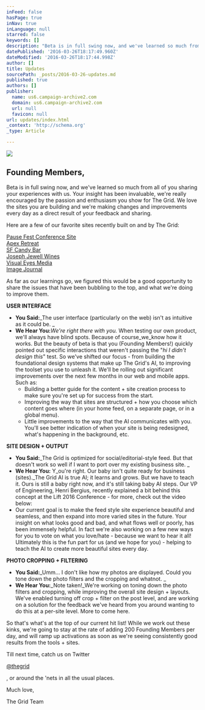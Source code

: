 ```yaml
---
inFeed: false
hasPage: true
inNav: true
inLanguage: null
starred: false
keywords: []
description: "Beta is in full swing now, and we've learned so much from all of you sharing your experiences with us. Your insight has been invaluable, we’re really encouraged by the passion and enthusiasm you show for The Grid. We love the sites you are building and we're making changes and improvements every day as a direct result of your feedback and sharing."
datePublished: '2016-03-26T18:17:49.960Z'
dateModified: '2016-03-26T18:17:44.998Z'
author: []
title: Updates
sourcePath: _posts/2016-03-26-updates.md
published: true
authors: []
publisher:
  name: us6.campaign-archive2.com
  domain: us6.campaign-archive2.com
  url: null
  favicon: null
url: updates/index.html
_context: 'http://schema.org'
_type: Article

---
```

![](https://s3-us-west-2.amazonaws.com/the-grid-img/p/cbe7557f0b45f2c4e3a95bcbd8f594d18a7d1fd7.png)

## Founding Members,

Beta is in full swing now, and we've learned so much from all of you sharing your experiences with us. Your insight has been invaluable, we're really encouraged by the passion and enthusiasm you show for The Grid. We love the sites you are building and we're making changes and improvements every day as a direct result of your feedback and sharing.

Here are a few of our favorite sites recently built on and by The Grid: 

[Pause Fest Conference Site][0]  
[Apex Retreat][1]  
[SF Candy Bar][2]  
[Joseph Jewell Wines][3]  
[Visual Eyes Media][4]  
[Image Journal][5]

As far as our learnings go, we figured this would be a good opportunity to share the issues that have been bubbling to the top, and what we're doing to improve them.

**USER INTERFACE**

* **You Said:**_The user interface (particularly on the web) isn't as intuitive as it could be. _
* **We Hear You:**_We're right there with you._ When testing our own product, we'll always have blind spots. Because of course_we_know how it works. But the beauty of beta is that you (Founding Members!) quickly pointed out specific interactions that weren't passing the "_hi I didn't design this_" test. So we've shifted our focus - from building the foundational design systems that make up The Grid's AI, to improving the toolset you use to unleash it. We'll be rolling out significant improvements over the next few months in our web and mobile apps. Such as:  
  * Building a better guide for the content + site creation process to make sure you're set up for success from the start. 
  * Improving the way that sites are structured + how you choose which content goes where (in your home feed, on a separate page, or in a global menu).
  * Little improvements to the way that the AI communicates with you. You'll see better indication of when your site is being redesigned, what's happening in the background, etc. 

**SITE DESIGN + OUTPUT**

* **You Said:**_The Grid is optimized for social/editorial-style feed. But that doesn't work so well if I want to port over my existing business site. _
* **We Hear You:** Y_ou're right.  Our baby isn't quite ready for business (sites)._The Grid AI is true AI; it learns and grows. But we have to teach it. Ours is still a baby right now, and it's still taking baby AI steps. Our VP of Engineering, Henri Bergius, recently explained a bit behind this concept at the Lift 2016 Conference - for more, check out the video below:
* Our current goal is to make the feed style site experience beautiful and seamless, and then expand into more varied sites in the future. Your insight on what looks good and bad, and what flows well or poorly, has been immensely helpful. In fact we're also working on a few new ways for you to vote on what you love/hate - because we want to hear it all! Ultimately this is the fun part for us (and we hope for you) - helping to teach the AI to create more beautiful sites every day.

**PHOTO CROPPING + FILTERING**

* **You Said:**_Umm... I don't like how my photos are displayed. Could you tone down the photo filters and the cropping and whatnot. _
* **We Hear You:**_Note taken!_We're working on toning down the photo filters and cropping, while improving the overall site design + layouts. We've enabled turning off crop + filter on the post level, and are working on a solution for the feedback we've heard from you around wanting to do this at a per-site level. More to come here.

So that's what's at the top of our current hit list! While we work out these kinks, we're going to stay at the rate of adding 200 Founding Members per day, and will ramp up activations as soon as we're seeing consistently good results from the tools + sites.

Till next time, catch us on Twitter 

[@thegrid][6]

, or around the 'nets in all the usual places.

Much love,

The Grid Team

[0]: http://pausefest.today/
[1]: http://apex.vision/
[2]: https://thegrid.ai/sfcandybar/
[3]: http://thegrid.ai/jjwines/
[4]: http://thegrid.ai/visualeyesmedia
[5]: http://thegrid.ai/imagejournal/
[6]: https://twitter.com/thegrid